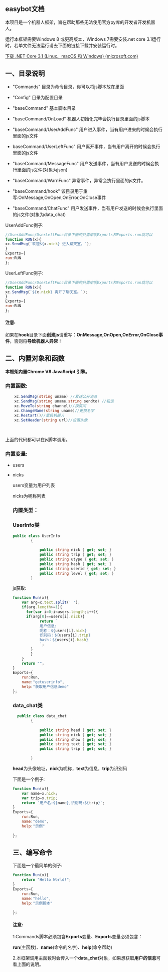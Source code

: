 ## easybot文档

本项目是一个机器人框架，旨在帮助那些无法使用官方py库的开发者开发机器人。

运行本框架需要Windows 8 或更高版本，Windows 7需要安装.net core 3.1运行时，若单文件无法运行请去下面的链接下载并安装运行时。

[下载 .NET Core 3.1 (Linux、macOS 和 Windows) (microsoft.com)](https://dotnet.microsoft.com/zh-cn/download/dotnet/3.1)

## 一、目录说明

-  "Commands"  目录为命令目录，你可以将js脚本放在里面

-  "Config" 目录为配置目录

-  "baseCommand" 基本脚本目录

-  "baseCommand/OnLoad" 机器人初始化完毕会执行目录里面的js脚本

-  "baseCommand/UserAddFunc"   用户进入事件，当有用户进来的时候会执行里面的js文件

-   baseCommand/UserLeftFunc"   用户离开事件，当有用户离开的时候会执行里面的js文件

- "baseCommand/MessageFunc"  用户发送事件，当有用户发送的时候会执行里面的js文件(对象为json)

- "baseCommand/WarnFunc"   异常事件，异常会执行里面的js文件。

- "baseCommand/hook" 该目录用于重写:OnMessage,OnOpen,OnError,OnClose事件

- "baseCommand/ChatFunc"     用户发送事件，当有用户发送的时候会执行里面的js文件(对象为data_chat)

UserAddFunc例子:

```js
//UserAddFunc/UserLeftFunc目录下面的只需申明Exports和Exports.run就可以
function RUN(x){
xc.SendMsg(`欢迎${x.nick} 进入聊天室。`);
}
Exports={
run:RUN
};
```
UserLeftFunc例子:
```js
//UserAddFunc/UserLeftFunc目录下面的只需申明Exports和Exports.run就可以
function RUN(x){
xc.SendMsg(`${x.nick} 离开了聊天室。`);
}
Exports={
run:RUN
};
```



#### 注意:

如果在**hook**目录下面**创建js**请重写：**OnMessage,OnOpen,OnError,OnClose事件**，否则将**导致机器人异常**！





## 二、内置对象和函数

**本框架内置Chrome V8 JavaScript 引擎。**

### 内置函数:



```c#
    xc.SendMsg(string uname) //发送公开消息
    xc.SendMsg(string uname,string sendto) //私信
    xc.MoveTo(string channel)//换房间
    xc.ChangeName(string uname)//更换名字
    xc.Restart()//重启机器人
    xc.SetHeader(string url)//设置头像
	
    
```

上面的代码都可以在js脚本调用。

### 内置变量:

- users

- nicks

  users变量为用户列表

  nicks为呢称列表

  

  ### 内置类型：

  ### UserInfo类
  
  ```c#
  public class UserInfo
          {
              
              public string nick { get; set; }
              public string trip { get; set; }
              public string utype { get; set; }
              public string hash { get; set; }
              public string userid { get; set; }
              public string level { get; set; }
          }
  ```

  

  js获取:
  
  ```js
  function Run(x){
      var arg=x.text.split(' ');
      if(arg.length>=1){
      	for(var i=0;i<users.length;i++){
  		if(arg[0]==users[i].nick){
              return `
              用户信息:
              呢称：${users[i].nick}
              识别码：${users[i].trip}
              hash：${users[i].hash}
              `;
          }
          }    
      }
      return "";
  }
  Exports={
      run:Run,
      name:"getuserinfo",
      help:"获取用户信息demo"
  };
  
  ```

  ### data_chat类

  ```c#
    public class data_chat
          {
              
              public string head { get; set; }
              public string nick { get; set; }
              public string show { get; set; }
              public string text { get; set; }
              public string trip { get; set; }
             
          }
  ```
  
  **head**为头像地址，**nick**为呢称，**text**为信息，**trip**为识别码
  
  下面是一个例子:
  
  ```js
  function Run(x){
      var name=x.nick;
      var trip=x.trip;
      return `用户名:${name},识别码:${trip}`;
  }
  Exports={
      run:Run,
      name:"demo",
      help:"示例"
      
  };
  
  ```
  
  
  
  
  
  ## 三、编写命令
  
  下面是一个最简单的例子:
  
  ```js
  function Run(x){
      return "Hello World!";
  }
  Exports={
      run:Run,
      name:"hello",
      help:"示例脚本"
      
  };
  
  ```
  
  #### 注意:
  
  1.Commands脚本必须包含**Exports**变量、**Exports**变量必须包含：
  
  **run**(主函数)、**name**(命令的名字)、**help**(命令帮助)
  
  2.本框架调用主函数时会传入一个**data_chat**对象，如果想获取**用户的信息**可看上面的说明。
  
  



